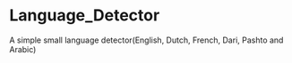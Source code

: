 # Language_Detector
A simple small language detector(English, Dutch, French, Dari, Pashto and Arabic)
